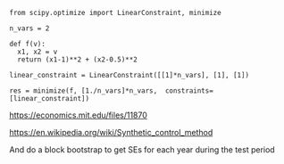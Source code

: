 ```
from scipy.optimize import LinearConstraint, minimize

n_vars = 2

def f(v):
  x1, x2 = v
  return (x1-1)**2 + (x2-0.5)**2

linear_constraint = LinearConstraint([[1]*n_vars], [1], [1])

res = minimize(f, [1./n_vars]*n_vars,  constraints=[linear_constraint])
```

https://economics.mit.edu/files/11870

https://en.wikipedia.org/wiki/Synthetic_control_method

And do a block bootstrap to get SEs for each year during the test period
